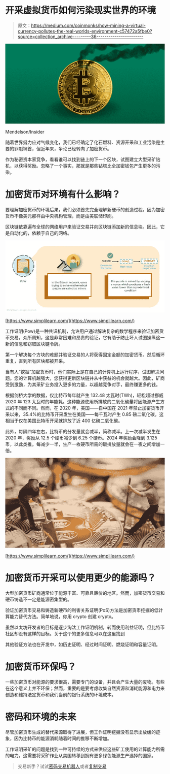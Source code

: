 # 开采虚拟货币如何污染现实世界的环境

> 原文：<https://medium.com/coinmonks/how-mining-a-virtual-currency-pollutes-the-real-worlds-environment-c57472a5fbe0?source=collection_archive---------36----------------------->

![](img/71ae3d7251b9e3961811b37e3d30e743.png)

Mendelson/Insider

随着世界努力应对气候变化，我们已经确定了化石燃料、资源开采和工业污染是主要的罪魁祸首，但近年来，争论已经转向了加密货币。

作为秘密资本家竞争，看看谁可以找到链上的下一个区块，试图建立大型采矿钻机，以获得奖励。忽略了一个事实，那就是那些钻塔比全加密钱包产生更多的污染。

# **加密货币对环境有什么影响？**

要理解加密货币的环境后果，我们必须首先完全理解新硬币的创造过程。因为加密货币不像美元那样由中央机构管理，而是由美联储印刷。

区块链依靠遍布全球的网络用户来验证交易并向区块链添加新的信息块。因此，它是自动化的，依赖于自己的网络。

![](img/317ef42b905c042ce3d51120825639db.png)

[https://www.simplilearn.com/](https://www.simplilearn.com/)

工作证明(Pow)是一种共识机制，允许用户通过解决复杂的数学程序来验证加密货币交易。众所周知，这是非常困难和昂贵的验证，它有助于防止坏人试图操纵这一新的信息和窃取区块链令牌。

第一个解决每个方块的难题并验证交易的人将获得固定金额的加密货币。然后循环重复，直到所有区块都被开采。

当有人“挖掘”加密货币时，他们实际上是在自己的计算机上运行程序，试图解决问题。您的计算机越强大，您获得更新区块链并从中获益的机会就越大。因此，矿商受到激励，为其采矿业务投入更多的力量，以超越竞争对手，最终赚更多的钱。

根据剑桥大学的数据，仅比特币每年就产生 132.48 太瓦时(TWh)，轻松超过挪威 2020 年 123 太瓦时的年能耗。这种能源使用所排放的二氧化碳量将因能源产生方式的不同而不同。然而，在 2020 年，美国——自中国在 2021 年禁止加密货币开采以来，35.4%的比特币开采发生在美国——每千瓦时产生 0.85 磅二氧化碳。这相当于仅在美国比特币开采就排放了近 400 亿磅二氧化碳。

此外，每隔四年左右，比特币的分发量就会减半，简称减半。上一次减半发生在 2020 年，奖励从 12.5 个硬币减少到 6.25 个硬币。2024 年奖励会降到 3.125 币，以此类推。每减少一半，生产一枚硬币所需的碳排放量就会在一夜之间增加一倍。

![](img/aee73e9e1d5466522df0f481d5dbb8ee.png)

[https://www.simplilearn.com/](https://www.simplilearn.com/)

# 加密货币开采可以使用更少的能源吗？

大型加密货币矿商通常位于能源丰富、可靠且廉价的地区。然而，加密货币交易和硬币铸造不一定是能源密集型的。

验证加密货币交易和铸造新硬币的利害关系证明(PoS)方法是加密货币挖掘的低计算能力替代方法。简单地说，你用 crypto 创建 crypto。

虽然以太坊开发者的目标是逐步淘汰工作证明机制，转而使用利益证明，但比特币社区却没有这样的目标。关于这个的更多信息可以在这里找到

其他验证方法也在开发中，如历史证明、经过时间证明、燃烧证明和容量证明。

# 加密货币环保吗？

一些加密货币对能源的要求很高，需要专门的设备，并且会产生大量的废物。有些在这个意义上并不环保；然而，重要的是要考虑收集自然资源和消耗能源和电力来创造和维持法定货币和我们当前的银行系统的环境成本。

# 密码和环境的未来

尽管加密货币生成的替代来源取得了进展，但工作证明挖掘没有显示出放缓的迹象，因为比特币的能源消耗随着时间的推移不断增加。

工作证明采矿的问题是找到一种可持续的方式来供应这些矿工使用的计算能力所需的电力。这需要将采矿作业从美国转移到拥有更多绿色能源生产选择的国家。

> 交易新手？试试[密码交易机器人](/coinmonks/crypto-trading-bot-c2ffce8acb2a)或者[复制交易](/coinmonks/top-10-crypto-copy-trading-platforms-for-beginners-d0c37c7d698c)